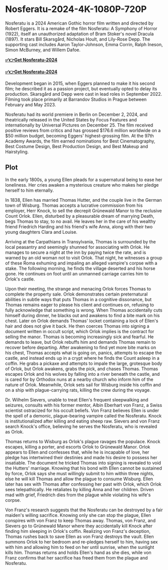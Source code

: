 # Nosferatu-2024-4K-1080P-720P

Nosferatu is a 2024 American Gothic horror film written and directed by Robert Eggers. It is a remake of the film Nosferatu: A Symphony of Horror (1922), itself an unauthorized adaptation of Bram Stoker's novel Dracula (1897). It stars Bill Skarsgård, Nicholas Hoult, and Lily-Rose Depp. The supporting cast includes Aaron Taylor-Johnson, Emma Corrin, Ralph Ineson, Simon McBurney, and Willem Dafoe.

**[✅👉Get Nosferatu-2024](http://fastfiles00.com.pl/2662242)**

**[✅👉Get Nosferatu-2024](http://fastfiles00.com.pl/2662242)**

Development began in 2015, when Eggers planned to make it his second film; he described it as a passion project, but eventually opted to delay its production. Skarsgård and Depp were cast in lead roles in September 2022. Filming took place primarily at Barrandov Studios in Prague between February and May 2023.

Nosferatu had its world premiere in Berlin on December 2, 2024, and theatrically released in the United States by Focus Features and internationally by Universal Pictures on December 25. The film received positive reviews from critics and has grossed $176.6 million worldwide on a $50 million budget, becoming Eggers' highest-grossing film. At the 97th Academy Awards, the film earned nominations for Best Cinematography, Best Costume Design, Best Production Design, and Best Makeup and Hairstyling.

## Plot

In the early 1800s, a young Ellen pleads for a supernatural being to ease her loneliness. Her cries awaken a mysterious creature who makes her pledge herself to him eternally.

In 1838, Ellen has married Thomas Hutter, and the couple live in the German town of Wisburg. Thomas accepts a lucrative commission from his employer, Herr Knock, to sell the decrepit Grünewald Manor to the reclusive Count Orlok. Ellen, disturbed by a pleasurable dream of marrying Death, begs Thomas to stay, to no avail. He leaves her in the care of his wealthy friend Friedrich Harding and his friend's wife Anna, along with their two young daughters Clara and Louise.

Arriving at the Carpathians in Transylvania, Thomas is surrounded by the local peasantry and seemingly shunned for associating with Orlok. He manages to secure a night at the inn by paying twice the rate, and is warned by an old woman not to visit Orlok. That night, he witnesses a group of these Roma exhuming and impaling an alleged vampire's corpse with a stake. The following morning, he finds the village deserted and his horse gone. He continues on foot until an unmanned carriage carries him to Orlok's castle.

Upon their meeting, the strange and menacing Orlok forces Thomas to complete the property sale. Orlok demonstrates certain preternatural abilities in subtle ways that puts Thomas in a cognitive dissonance, but Thomas remains eager to please his client and continues on, refusing to fully acknowledge that something is wrong. When Thomas accidentally cuts himself during dinner, he blacks out and awakens to find a bite mark on his chest. Later on Orlok demands Thomas' locket containing a lock of Ellen's hair and does not give it back. He then coerces Thomas into signing a document written in occult script, which Orlok implies is the contract for selling the manor. Thomas is becoming increasingly sick and fearful. He demands to leave, but Orlok rebuffs him and demands Thomas remain to recover before departing. After awakening to find yet more bite marks on his chest, Thomas accepts what is going on, panics, attempts to escape the castle, and instead ends up in a crypt where he finds the Count asleep in a coffin. He grabs a pickaxe and attempts to impale the large, grotesque body of Orlok, but Orlok awakens, grabs the pick, and chases Thomas. Thomas escapes Orlok and his wolves by falling into a river beneath the castle, and is cared for by Orthodox nuns at a nearby church who inform him of the nature of Orlok. Meanwhile, Orlok sets sail for Wisburg inside his coffin and on a ship with plague-carrying rats, killing the crew during the voyage.

Dr. Wilhelm Sievers, unable to treat Ellen's frequent sleepwalking and seizures, consults with his former mentor, Albin Eberhart von Franz, a Swiss scientist ostracized for his occult beliefs. Von Franz believes Ellen is under the spell of a demonic, plague-bearing vampire called the Nosferatu. Knock is institutionalized after killing and eating sheep raw. Sievers and von Franz search Knock's office, believing he serves the Nosferatu, who is revealed as Orlok.

Thomas returns to Wisburg as Orlok's plague ravages the populace. Knock escapes, killing a porter, and escorts Orlok to Grünewald Manor. Orlok appears to Ellen and confesses that, while he is incapable of love, her pledge has intertwined their destinies and made his desire to possess her insatiable. The document he tricked Thomas into signing is revealed to void the Hutters' marriage. Knowing that his bond with Ellen cannot be sustained by force, Orlok says she must willingly submit to him within three nights, else he will kill Thomas and allow the plague to consume Wisburg. Ellen later has sex with Thomas after confessing her past with Orlok, which Orlok sees telepathically. He retaliates by killing Anna and her children. Driven mad with grief, Friedrich dies from the plague while violating his wife's corpse.

Von Franz's research suggests that the Nosferatu can be destroyed by a fair maiden's willing sacrifice. Knowing only she can stop the plague, Ellen conspires with von Franz to keep Thomas away. Thomas, von Franz, and Sievers go to Grünewald Manor where they accidentally kill Knock after finding him sleeping in Orlok's coffin. Realizing von Franz's deception, Thomas rushes back to save Ellen as von Franz destroys the vault. Ellen summons Orlok to her bedroom and re-pledges herself to him, having sex with him and allowing him to feed on her until sunrise, when the sunlight kills him. Thomas returns and holds Ellen's hand as she dies, while von Franz confirms that her sacrifice has freed them from the plague and Nosferatu.

